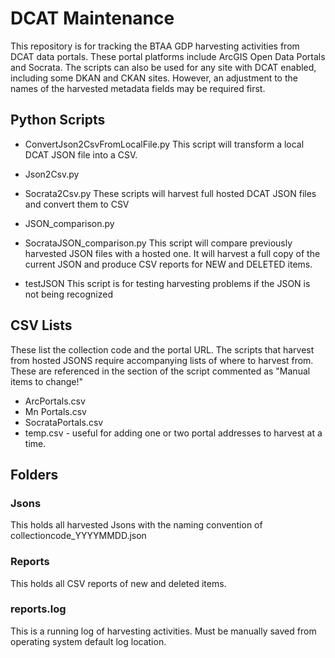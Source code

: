 # DCAT Maintenance
This repository is for tracking the BTAA GDP  harvesting activities from DCAT data portals. These portal platforms include ArcGIS Open Data Portals and Socrata.
The scripts can also be used for any site with DCAT enabled, including some DKAN and CKAN sites.  However, an adjustment to the names of the harvested metadata fields may be required first.

## Python Scripts
* ConvertJson2CsvFromLocalFile.py
This script will transform a local DCAT JSON file into a CSV.

* Json2Csv.py
* Socrata2Csv.py
These scripts will harvest full hosted DCAT JSON files and convert them to CSV

* JSON_comparison.py
* SocrataJSON_comparison.py
This script will compare previously harvested JSON files with a hosted one. It will harvest a full copy of the current JSON and produce CSV reports for NEW and DELETED items.

* testJSON
This script is for testing harvesting problems if the JSON is not being recognized

## CSV Lists
These list the collection code and the portal URL. The scripts that harvest from hosted JSONS require accompanying lists of where to harvest from. These are referenced in the section of the script commented as "Manual items to change!"


* ArcPortals.csv
* Mn Portals.csv
* SocrataPortals.csv
* temp.csv - useful for adding one or two portal addresses to harvest at a time.


## Folders

### Jsons
This holds all harvested Jsons with the naming convention of collectioncode_YYYYMMDD.json

### Reports
This holds all CSV reports of new and deleted items.



### reports.log
This is a running log of harvesting activities. Must be manually saved from operating system default log location.
